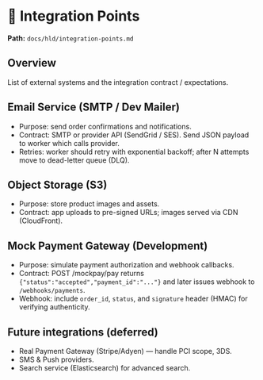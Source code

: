 # 🔗 Integration Points

**Path:** `docs/hld/integration-points.md`

## Overview

List of external systems and the integration contract / expectations.

## Email Service (SMTP / Dev Mailer)

- Purpose: send order confirmations and notifications.
- Contract: SMTP or provider API (SendGrid / SES). Send JSON payload to worker which calls provider.
- Retries: worker should retry with exponential backoff; after N attempts move to dead-letter queue (DLQ).

## Object Storage (S3)

- Purpose: store product images and assets.
- Contract: app uploads to pre-signed URLs; images served via CDN (CloudFront).

## Mock Payment Gateway (Development)

- Purpose: simulate payment authorization and webhook callbacks.
- Contract: POST /mockpay/pay returns `{"status":"accepted","payment_id":"..."}` and later issues webhook to `/webhooks/payments`.
- Webhook: include `order_id`, `status`, and `signature` header (HMAC) for verifying authenticity.

## Future integrations (deferred)

- Real Payment Gateway (Stripe/Adyen) — handle PCI scope, 3DS.
- SMS & Push providers.
- Search service (Elasticsearch) for advanced search.
